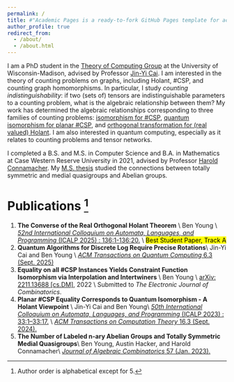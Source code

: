 ```yaml
---
permalink: /
title: #"Academic Pages is a ready-to-fork GitHub Pages template for academic personal websites"
author_profile: true
redirect_from: 
  - /about/
  - /about.html
---
```


I am a PhD student in the [Theory of Computing Group](https://research.cs.wisc.edu/areas/theory/)
at the University of Wisconsin-Madison, advised by Professor 
[Jin-Yi Cai](https://pages.cs.wisc.edu/~jyc/). I am interested in the theory of counting
problems on graphs, including Holant, \#CSP, and counting graph homomorphisms. In particular, 
I study *counting indistinguishability*: if two (sets of) tensors are indistinguishable 
parameters to a counting problem, what is the algebraic relationship between them? 
My work has determined the algebraic relationships corresponding to three families of
counting problems: [isomorphism for \#CSP](https://arxiv.org/abs/2211.13688), 
[quantum isomorphism for planar \#CSP](https://dl.acm.org/doi/10.1145/3689486),
and [orthogonal transformation for (real valued) Holant](https://drops.dagstuhl.de/entities/document/10.4230/LIPIcs.ICALP.2025.136).
I am also interested in quantum computing, especially as it relates to
counting problems and tensor networks.

I completed a B.S. and M.S. in Computer Science and B.A. in Mathematics at Case Western Reserve
University in 2021, advised by Professor [Harold Connamacher](https://case.edu/engineering/about/faculty-and-staff-directory/harold-connamacher). My [M.S. thesis](https://etd.ohiolink.edu/acprod/odb_etd/ws/send_file/send?accession=case1618269661285196&disposition=inline) studied the connections between
totally symmetric and medial quasigroups and Abelian groups.

# Publications [^1] 
1. **The Converse of the Real Orthogonal Holant Theorem** \\
Ben Young \\
[*52nd International Colloquium on Automata, Languages, and Programming* (ICALP 2025) : 136:1-136:20.](https://drops.dagstuhl.de/entities/document/10.4230/LIPIcs.ICALP.2025.136) \\
<mark> Best Student Paper, Track A </mark>
2. **Quantum Algorithms for Discrete Log Require Precise Rotations**\\
Jin-Yi Cai and Ben Young \\
[*ACM Transactions on Quantum Computing* 6.3 (Sept. 2025)](https://dl.acm.org/doi/full/10.1145/3736421)
3. **Equality on all \#CSP Instances Yields Constraint Function Isomorphism via Interpolation and Intertwiners** \\
Ben Young \\
[arXiv: 2211.13688 [cs.DM]](https://arxiv.org/abs/2211.13688), 2022 \\
Submitted to *The Electronic Journal of Combinatorics*.
4. **Planar \#CSP Equality Corresponds to Quantum Isomorphism - A Holant Viewpoint** \\
Jin-Yi Cai and Ben Young\\
[*50th International Colloquium on Automata, Languages, and 
Programming* (ICALP 2023) : 33:1–33:17.](https://drops.dagstuhl.de/entities/document/10.4230/LIPIcs.ICALP.2023.33) \\
[*ACM Transactions on Computation Theory* 16.3 (Sept. 2024).](https://dl.acm.org/doi/10.1145/3689486)
5. **The Number of Labeled n-ary Abelian Groups and Totally Symmetric Medial Quasigroups**\\
Ben Young, Austin Hacker, and Harold Connamacher\\
[*Journal of Algebraic Combinatorics* 57 (Jan. 2023).](https://link.springer.com/article/10.1007/s10801-022-01209-z)

[^1]: Author order is alphabetical except for 5.
